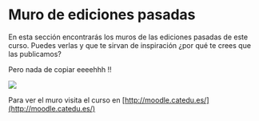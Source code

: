 
# Muro de ediciones pasadas

En esta sección encontrarás los muros de las ediciones pasadas de este curso. Puedes verlas y que te sirvan de inspiración ¿por qué te crees que las publicamos?

Pero nada de copiar eeeehhh !!

![](http://www.sopitas.com/wp-content/uploads/2014/09/copiaexamen_met.jpg)

Para ver el muro visita el curso en [http://moodle.catedu.es/](http://moodle.catedu.es/)
